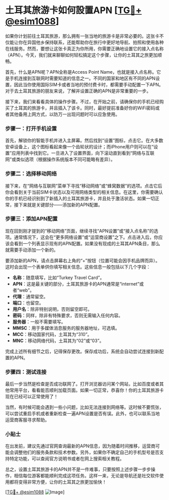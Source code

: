 # 土耳其旅游卡如何設置APN [[TG💪+ @esim1088](https://t.me/s/esim1088)]

如果你计划前往土耳其旅游，那么拥有一张当地的旅游卡是非常必要的。这张卡不仅能让你在异国他乡保持联系，还能帮助你在旅行中更好地导航、拍照和使用各种在线服务。然而，要想让这张卡真正为你所用，你需要正确地设置它的接入点名称（APN）。今天，我们就来聊聊如何轻松搞定这个步骤，让你的土耳其之旅更加顺畅。

首先，什么是APN呢？APN全称是Access Point Name，也就是接入点名称。它是手机连接到互联网时需要知道的信息之一。不同的国家和地区有不同的APN设置，因此当你使用国际SIM卡或者当地的预付费卡时，都需要手动配置一下APN。对于去土耳其旅游的朋友来说，了解并设置正确的APN是非常重要的一步。

接下来，我们来看看具体的操作步骤。不过，在开始之前，请确保你的手机已经购买了土耳其的旅游卡，并且插入了该卡。同时，最好提前准备好你的WiFi密码或者其他备用上网方式，以防万一出现问题时可以应急使用。

### 步骤一：打开手机设置

首先，解锁你的智能手机并进入主屏幕。然后找到“设置”图标，点击它。在大多数安卓设备上，这个图标看起来像一个齿轮状的设计；而iPhone用户则可以在“设置”应用列表中找到它。一旦进入了设置界面，向下滚动直到看到“网络与互联网”或类似选项（根据操作系统版本不同可能略有差异）。

### 步骤二：选择移动网络

接下来，在“网络与互联网”菜单下寻找“移动网络”或“蜂窝数据”的选项。点击它后你会看到关于当前SIM卡状态以及可用网络类型的相关信息。在这里，你需要确认你的手机已经识别到了新插入的土耳其旅游卡，并且处于激活状态。如果一切正常，接下来就是关键部分——添加新的APN配置。

### 步骤三：添加APN配置

现在回到刚才提到的“移动网络”页面，继续寻找“APN设置”或“接入点名称”的选项。通常情况下，这会在“更多网络设置”或“运营商设置”之下。点击进入后，你应该会看到一个列表显示现有的APN配置。如果没有现成的土耳其APN条目，那么就需要手动添加一个新的。

要添加新的APN，请点击屏幕右上角的“+”按钮（位置可能会因手机品牌而异）。这时会出现一个表单供你填写相关信息。这些信息一般包括以下几个字段：

- **名称**：随意填写，比如“Turkey Travel Card”。
- **APN**：这是最关键的部分，土耳其旅游卡的APN通常是“internet”或者“web”。
- **代理**：通常留空。
- **端口**：也留空。
- **用户名**：除非特别说明，否则留空即可。
- **密码**：同样，除非有特殊要求，否则无需输入任何内容。
- **服务器**：一般不需要填写。
- **MMSC**：用于多媒体消息服务的服务器地址，可选填。
- **MCC**：移动国家代码，土耳其为“310”。
- **MNC**：移动网络代码，土耳其为“02”或“03”。

完成上述所有细节之后，记得保存更改。保存成功后，系统会自动尝试连接到新配置的APN。

### 步骤四：测试连接

最后一步当然是检查是否成功联网了。打开浏览器访问某个网站，比如百度或者其他常用平台，看看能否顺利加载页面。如果一切正常，恭喜你！你的土耳其旅游卡现在已经可以正常使用了！

当然，有时候可能会遇到一些小问题，比如无法连接到网络等。这时候不要慌张，可以尝试重启手机或者重新检查一遍APN设置是否有误。此外，也可以联系当地运营商客服寻求帮助。

### 小贴士

在出发前，建议先通过官网查询最新的APN信息，因为随着时间推移，运营商可能会调整他们的服务条款和技术参数。另外，如果你不确定自己的手机型号是否支持特定功能，可以查阅官方说明书或者在网上搜索相关教程。

总之，设置土耳其旅游卡的APN并不是一件难事，只要按照上述步骤一步步操作，相信每位游客都能顺利完成这项任务。这样一来，无论是导航还是社交软件使用都将变得非常方便，让你的土耳其之旅更加愉快！

[[TG💪+ @esim1088](https://t.me/s/esim1088) ![Image](https://i.postimg.cc/4NQfJmqS/Snipaste-2025-05-13-00-14-12.png)]